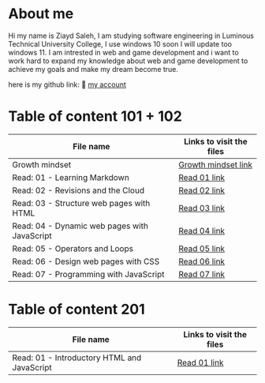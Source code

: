 # About me 

Hi my name is Ziayd Saleh, I am studying software engineering in Luminous Technical University College, I use windows 10 soon I will update too windows 11. I am intrested in web and game development and i want to work hard to expand my knowledge about web and game development to achieve my goals and make my dream become true.

here is my github link: 💙
[my account](https://github.com/Ziyadhs?tab=repositories)
# Table of content 101 + 102

| File name | Links to visit the files |
| --- | ----------- |
| Growth mindset | [Growth mindset link](https://ziyadhs.github.io/Read-Notes/growth%20mindset) |
| Read: 01 - Learning Markdown | [Read 01 link](https://ziyadhs.github.io/Read-Notes/Read:%2001%20-%20Learning%20Markdown) |
| Read: 02 - Revisions and the Cloud | [Read 02 link](https://ziyadhs.github.io/Read-Notes/Read:%2002%20-%20Revisions%20and%20the%20Cloud) |
| Read: 03 - Structure web pages with HTML | [Read 03 link](https://ziyadhs.github.io/Read-Notes/Read03) |
|  Read: 04 - Dynamic web pages with JavaScript | [Read 04 link](https://ziyadhs.github.io/Read-Notes/Read04) |
|  Read: 05 - Operators and Loops | [Read 05 link](https://ziyadhs.github.io/Read-Notes/Read05) |
|  Read: 06 - Design web pages with CSS | [Read 06 link](https://ziyadhs.github.io/Read-Notes/Read06) |
|  Read: 07 - Programming with JavaScript | [Read 07 link](https://ziyadhs.github.io/Read-Notes/Read07) |

# Table of content 201

| File name | Links to visit the files |
| --- | ----------- |
| Read: 01 - Introductory HTML and JavaScript | [Read 01 link](https://ziyadhs.github.io/Read-Notes/Read01c201) |